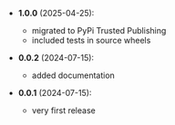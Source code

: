 - **1.0.0** (2025-04-25):
    - migrated to PyPi Trusted Publishing
    - included tests in source wheels

- **0.0.2** (2024-07-15):
    - added documentation

- **0.0.1** (2024-07-15):
    - very first release
